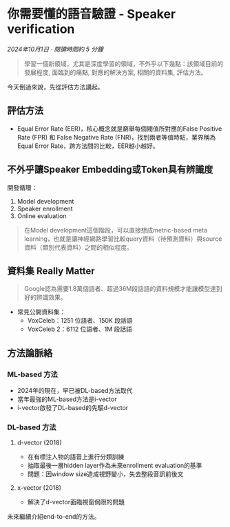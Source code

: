 # 你需要懂的語音驗證 - Speaker verification

*2024年10月1日 · 閱讀時間約 5 分鐘*

> 學習一個新領域，尤其是深度學習的領域，不外乎以下幾點：該領域目前的發展程度, 面臨到的痛點, 對應的解決方案, 相關的資料集, 評估方法。

今天倒過來說，先從評估方法講起。

## 評估方法

- Equal Error Rate (EER)，核心概念就是窮舉每個閥值所對應的False Positive Rate (FPR) 和 False Negative Rate (FNR)，找到兩者等值時點，業界稱為 Equal Error Rate，跨方法間的比較，EER越小越好。

## 不外乎讓Speaker Embedding或Token具有辨識度

開發循環：

1. Model development
2. Speaker enrollment
3. Online evaluation

> 在Model development這個階段，可以直接想成metric-based meta learning，也就是讓神經網路學習比較query資料（待預測資料）與source資料（類別代表資料）之間的相似程度。

## 資料集 Really Matter
>
> Google認為需要1.8萬個語者、超過36M段話語的資料規模才能讓模型達到好的辨識效果。

- 常見公開資料集：
  - VoxCeleb：1251 位語者、150K 段話語
  - VoxCeleb 2：6112 位語者、1M 段話語

## 方法論脈絡

### ML-based 方法

- 2024年的現在，早已被DL-based方法取代
- 當年最強的ML-based方法是i-vector
- i-vector啟發了DL-based的先驅d-vector

### DL-based 方法

1. d-vector (2018)
   - 在有標注人物的語音上進行分類訓練
   - 抽取最後一層hidden layer作為未來enrollment evaluation的基準
   - 問題：因window size造成視野變小，失去整段音訊前後文

2. x-vector (2018)
   - 解決了d-vector面臨視窗侷限的問題

未來繼續介紹end-to-end的方法。
